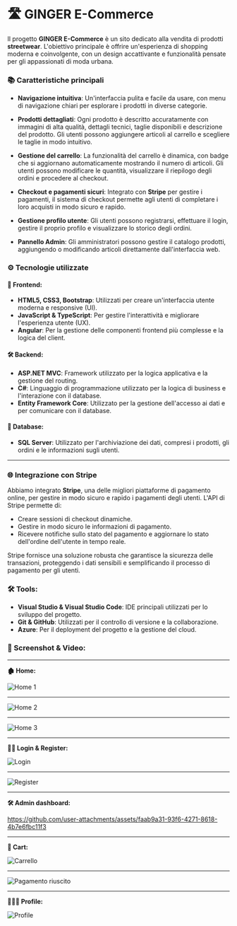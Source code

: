 # 🛣️ GINGER E-Commerce

Il progetto **GINGER E-Commerce** è un sito dedicato alla vendita di prodotti **streetwear**. L'obiettivo principale è offrire un'esperienza di shopping moderna e coinvolgente, con un design accattivante e funzionalità pensate per gli appassionati di moda urbana.

### 📚 Caratteristiche principali

- **Navigazione intuitiva**: Un'interfaccia pulita e facile da usare, con menu di navigazione chiari per esplorare i prodotti in diverse categorie.
  
- **Prodotti dettagliati**: Ogni prodotto è descritto accuratamente con immagini di alta qualità, dettagli tecnici, taglie disponibili e descrizione del prodotto. Gli utenti possono aggiungere articoli al carrello e scegliere le taglie in modo intuitivo.
  
- **Gestione del carrello**: La funzionalità del carrello è dinamica, con badge che si aggiornano automaticamente mostrando il numero di articoli. Gli utenti possono modificare le quantità, visualizzare il riepilogo degli ordini e procedere al checkout.
  
- **Checkout e pagamenti sicuri**: Integrato con **Stripe** per gestire i pagamenti, il sistema di checkout permette agli utenti di completare i loro acquisti in modo sicuro e rapido.
  
- **Gestione profilo utente**: Gli utenti possono registrarsi, effettuare il login, gestire il proprio profilo e visualizzare lo storico degli ordini.
  
- **Pannello Admin**: Gli amministratori possono gestire il catalogo prodotti, aggiungendo o modificando articoli direttamente dall'interfaccia web.

### ⚙️ Tecnologie utilizzate

#### 🎨 Frontend:
- **HTML5, CSS3, Bootstrap**: Utilizzati per creare un'interfaccia utente moderna e responsive (UI).
- **JavaScript & TypeScript**: Per gestire l'interattività e migliorare l'esperienza utente (UX).
- **Angular**: Per la gestione delle componenti frontend più complesse e la logica del client.

#### 🛠 Backend:
- **ASP.NET MVC**: Framework utilizzato per la logica applicativa e la gestione del routing.
- **C#**: Linguaggio di programmazione utilizzato per la logica di business e l'interazione con il database.
- **Entity Framework Core**: Utilizzato per la gestione dell'accesso ai dati e per comunicare con il database.
  
#### 💾 Database:
- **SQL Server**: Utilizzato per l'archiviazione dei dati, compresi i prodotti, gli ordini e le informazioni sugli utenti.

---

### 🌐 Integrazione con Stripe

Abbiamo integrato **Stripe**, una delle migliori piattaforme di pagamento online, per gestire in modo sicuro e rapido i pagamenti degli utenti. L'API di Stripe permette di:
- Creare sessioni di checkout dinamiche.
- Gestire in modo sicuro le informazioni di pagamento.
- Ricevere notifiche sullo stato del pagamento e aggiornare lo stato dell'ordine dell'utente in tempo reale.
  
Stripe fornisce una soluzione robusta che garantisce la sicurezza delle transazioni, proteggendo i dati sensibili e semplificando il processo di pagamento per gli utenti.

### 🛠️ Tools:
- **Visual Studio & Visual Studio Code**: IDE principali utilizzati per lo sviluppo del progetto.
- **Git & GitHub**: Utilizzati per il controllo di versione e la collaborazione.
- **Azure**: Per il deployment del progetto e la gestione del cloud.

### 📸 Screenshot & Video:

---

**🏚️ Home:**

  ![Home 1](https://github.com/user-attachments/assets/b9de1508-85ce-4dbb-b225-674ac00eb83e)
  
  ---
  
  ![Home 2](https://github.com/user-attachments/assets/e969bc72-a1e8-48f1-a78e-d536d1c0f4d7)
  
  ---
  
  ![Home 3](https://github.com/user-attachments/assets/f9c05a5e-9818-486a-8252-ecb324248da3)
  
  ---
  


**🧙🏻 Login & Register:**

![Login](https://github.com/user-attachments/assets/e1d7966d-7b5b-4e29-a96d-adf39bf44f2a)

---

![Register](https://github.com/user-attachments/assets/37d34c80-9842-439f-83f1-8fd6a3c43c4f)

---

**🛠️ Admin dashboard:**


https://github.com/user-attachments/assets/faab9a31-93f6-4271-8618-4b7e6fbc11f3

---

**🛒 Cart:**

![Carrello](https://github.com/user-attachments/assets/74a6b6c9-22d0-46de-85a1-9f50ef82daeb)

---

![Pagamento riuscito](https://github.com/user-attachments/assets/3ca3805f-8ab9-4775-855f-9ad74f2a7acb)

---

**🧑🏻‍🦱 Profile:**

![Profile](https://github.com/user-attachments/assets/b382d82d-2d80-4fb6-95d4-59f71dc2a2ae)



 
